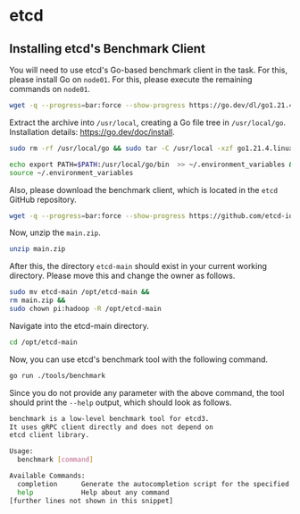 # etcd

## Installing etcd's Benchmark Client

You will need to use etcd's Go-based benchmark client in the task. For this, please install Go on `node01`. For this, please execute the remaining commands on `node01`.

```bash
wget -q --progress=bar:force --show-progress https://go.dev/dl/go1.21.4.linux-arm64.tar.gz
```

Extract the archive into `/usr/local`, creating a Go file tree in `/usr/local/go`. Installation details: <https://go.dev/doc/install>.

```bash
sudo rm -rf /usr/local/go && sudo tar -C /usr/local -xzf go1.21.4.linux-arm64.tar.gz
```

```bash
echo export PATH=$PATH:/usr/local/go/bin  >> ~/.environment_variables &&
source ~/.environment_variables
```

Also, please download the benchmark client, which is located in the `etcd` GitHub repository.

```bash
wget -q --progress=bar:force --show-progress https://github.com/etcd-io/etcd/archive/refs/heads/main.zip
```

Now, unzip the `main.zip`.

```bash
unzip main.zip
```

After this, the directory `etcd-main` should exist in your current working directory. Please move this and change the owner as follows.

```bash
sudo mv etcd-main /opt/etcd-main &&
rm main.zip &&
sudo chown pi:hadoop -R /opt/etcd-main
```

Navigate into the etcd-main directory.

```bash
cd /opt/etcd-main
```

Now, you can use etcd's benchmark tool with the following command.

```bash
go run ./tools/benchmark
```

Since you do not provide any parameter with the above command, the tool should print the `--help` output, which should look as follows.

```bash
benchmark is a low-level benchmark tool for etcd3.
It uses gRPC client directly and does not depend on
etcd client library.

Usage:
  benchmark [command]

Available Commands:
  completion      Generate the autocompletion script for the specified shell
  help            Help about any command
[further lines not shown in this snippet]
```
